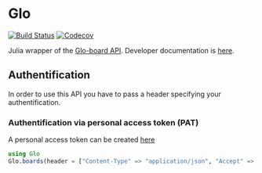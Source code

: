 # Glo

[![Build Status](https://travis-ci.com/beastyblacksmith/Glo.jl.svg?branch=master)](https://travis-ci.com/beastyblacksmith/Glo.jl)
[![Codecov](https://codecov.io/gh/beastyblacksmith/Glo.jl/branch/master/graph/badge.svg)](https://codecov.io/gh/beastyblacksmith/Glo.jl)

Julia wrapper of the [Glo-board API](https://gloapi.gitkraken.com/v1/docs/#/).
Developer documentation is [here](https://support.gitkraken.com/developers/overview/).

## Authentification

In order to use this API you have to pass a header specifying your authentification.

### Authentification via personal access token (PAT)

A personal access token can be created [here](https://app.gitkraken.com/pat/new)
```julia
using Glo
Glo.boards(header = ["Content-Type" => "application/json", "Accept" => "application/json", "Authorization" => "Bearer <yourPAT>"])
```
